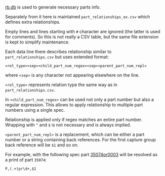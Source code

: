 [rb.db](https://ojuuji.github.io/rb.db/) is used to generate necessary parts info.

Separately from it here is maintained `part_relationships_ex.csv` which defines extra relationships.

Empty lines and lines starting with `#` character are ignored (the latter is used for comments). So this is not really a CSV table, but the same file extension is kept to simplify maintenance.

Each data line there describes relationship similar to `part_relationships.csv` but uses extended format:

```
<rel_type><sep><child_part_num_regex><sep><parent_part_num_repl>
```
where `<sep>` is any character not appearing elsewhere on the line.

`<rel_type>` represents relation type the same way as in `part_relationships.csv`.

In `<child_part_num_regex>` can be used not only a part number but also a regular expression. This allows to apply relationship to multiple part numbers using a single spec.

Relationship is applied only if regex matches an entire part number. Wrapping with `^` and `$` is not necessary and is always implied.

`<parent_part_num_repl>` is a replacement, which can be either a part number or a string containing back references. For the first capture group back reference will be `$1` and so on.

For example, with the following spec part [35074pr0003](https://rebrickable.com/parts/35074pr0003/) will be resolved as a print of part `35074`:

```
P,(.+)pr\d+,$1
```
